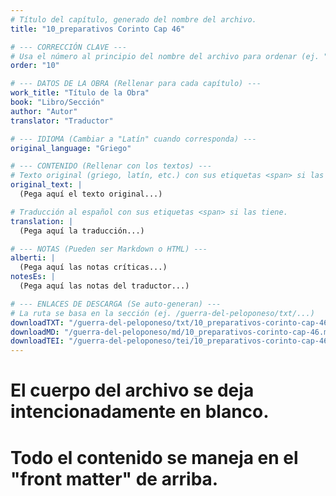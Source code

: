 ```yaml
---
# Título del capítulo, generado del nombre del archivo.
title: "10_preparativos Corinto Cap 46"

# --- CORRECCIÓN CLAVE ---
# Usa el número al principio del nombre del archivo para ordenar (ej. "05" de "05_conflicto...")
order: "10"

# --- DATOS DE LA OBRA (Rellenar para cada capítulo) ---
work_title: "Título de la Obra"
book: "Libro/Sección"
author: "Autor"
translator: "Traductor"

# --- IDIOMA (Cambiar a "Latín" cuando corresponda) ---
original_language: "Griego"

# --- CONTENIDO (Rellenar con los textos) ---
# Texto original (griego, latín, etc.) con sus etiquetas <span> si las tiene.
original_text: |
  (Pega aquí el texto original...)

# Traducción al español con sus etiquetas <span> si las tiene.
translation: |
  (Pega aquí la traducción...)

# --- NOTAS (Pueden ser Markdown o HTML) ---
alberti: |
  (Pega aquí las notas críticas...)
notesEs: |
  (Pega aquí las notas del traductor...)

# --- ENLACES DE DESCARGA (Se auto-generan) ---
# La ruta se basa en la sección (ej. /guerra-del-peloponeso/txt/...)
downloadTXT: "/guerra-del-peloponeso/txt/10_preparativos-corinto-cap-46.txt"
downloadMD: "/guerra-del-peloponeso/md/10_preparativos-corinto-cap-46.md"
downloadTEI: "/guerra-del-peloponeso/tei/10_preparativos-corinto-cap-46.xml"
---
```

# El cuerpo del archivo se deja intencionadamente en blanco.
# Todo el contenido se maneja en el "front matter" de arriba.